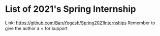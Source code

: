 # List of 2021's Spring Internship

Link: https://github.com/BaruYogesh/Spring2021Internships
Remember to give the author a ⭐ for support  